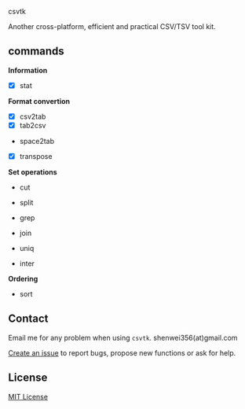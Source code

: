 csvtk

Another cross-platform, efficient and practical CSV/TSV tool kit.

## commands

**Information**

-  [x] stat

**Format convertion**

-  [x] csv2tab
-  [x] tab2csv
-  space2tab
-  [x] transpose

**Set operations**

-  cut
-  split
-  grep


-  join
-  uniq
-  inter

**Ordering**

-  sort

## Contact

Email me for any problem when using `csvtk`. shenwei356(at)gmail.com

[Create an issue](https://github.com/shenwei356/csvtk/issues) to report bugs,
propose new functions or ask for help.

## License

[MIT License](https://github.com/shenwei356/csvtk/blob/master/LICENSE)
